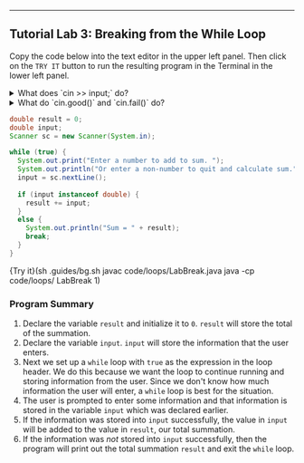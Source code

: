 ---

## Tutorial Lab 3: Breaking from the While Loop
Copy the code below into the text editor in the upper left panel. Then click on the `TRY IT` button to run the resulting program in the Terminal in the lower left panel.

<details><summary>What does `cin >> input;` do?</summary>The `cin >> input;` command records what a user enters on the screen and stores that information in the variable `input`. Note that `input` is of type `double`.</details>
<details><summary>What do `cin.good()` and `cin.fail()` do?</summary>`cin.good()` checks to see if the input entered by the user was successful while `cin.fail()` checks to see if the input failed. Since `input` is of type `double`, only numerical values entered by the user will cause `cin >> input` to be successful, anything else will cause the input to fail.</details>

```java
double result = 0;
double input;
Scanner sc = new Scanner(System.in);

while (true) {
  System.out.print("Enter a number to add to sum. ");
  System.out.println("Or enter a non-number to quit and calculate sum.");
  input = sc.nextLine();
  
  if (input instanceof double) {
    result += input;
  }
  else {
    System.out.println("Sum = " + result);
    break;
  }
}
```

{Try it}(sh .guides/bg.sh javac code/loops/LabBreak.java java -cp code/loops/ LabBreak 1)

### Program Summary
1) Declare the variable `result` and initialize it to `0`. `result` will store the total of the summation.
2) Declare the variable `input`. `input` will store the information that the user enters.
3) Next we set up a `while` loop with `true` as the expression in the loop header. We do this because we want the loop to continue running and storing information from the user. Since we don't know how much information the user will enter, a `while` loop is best for the situation.
4) The user is prompted to enter some information and that information is stored in the variable `input` which was declared earlier.
5) If the information was stored into `input` successfully, the value in `input` will be added to the value in `result`, our total summation.
6) If the information was *not* stored into `input` successfully, then the program will print out the total summation `result` and exit the `while` loop.